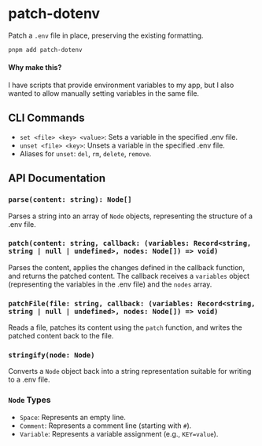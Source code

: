 # patch-dotenv

Patch a `.env` file in place, preserving the existing formatting.

```sh
pnpm add patch-dotenv
```

#### Why make this?

I have scripts that provide environment variables to my app, but I also wanted to allow manually setting variables in the same file.

## CLI Commands

- `set <file> <key> <value>`: Sets a variable in the specified .env file.
- `unset <file> <key>`: Unsets a variable in the specified .env file.
- Aliases for `unset`: `del`, `rm`, `delete`, `remove`.

## API Documentation

### `parse(content: string): Node[]`

Parses a string into an array of `Node` objects, representing the structure of a .env file.

### `patch(content: string, callback: (variables: Record<string, string | null | undefined>, nodes: Node[]) => void)`

Parses the content, applies the changes defined in the callback function, and returns the patched content. The callback receives a `variables` object (representing the variables in the .env file) and the `nodes` array.

### `patchFile(file: string, callback: (variables: Record<string, string | null | undefined>, nodes: Node[]) => void)`

Reads a file, patches its content using the `patch` function, and writes the patched content back to the file.

### `stringify(node: Node)`

Converts a `Node` object back into a string representation suitable for writing to a .env file.

### `Node` Types

- `Space`: Represents an empty line.
- `Comment`: Represents a comment line (starting with `#`).
- `Variable`: Represents a variable assignment (e.g., `KEY=value`).
